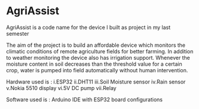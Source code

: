 # AgriAssist
AgriAssist is a code name for the device I built as project in my last semester

The aim of the project is to build an affordable device which monitors the climatic conditions of remote agriculture fields for better farming. In addition to weather monitoring the device also has irrigation support. Whenever the moisture content in soil decreases than the threshold value for a certain crop, water is pumped into field automatically without human intervention.

Hardware used is : i.ESP32
                  ii.DHT11
                 iii.Soil Moisture sensor
                  iv.Rain sensor
                   v.Nokia 5510 display
                  vi.5V DC pump
                 vii.Relay
                 
                
Software used is : Arduino IDE with ESP32 board configurations
